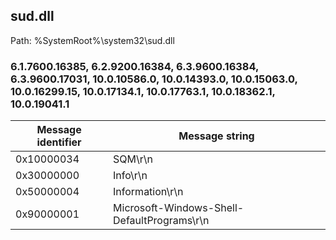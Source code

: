 ## sud.dll

Path: %SystemRoot%\system32\sud.dll

### 6.1.7600.16385, 6.2.9200.16384, 6.3.9600.16384, 6.3.9600.17031, 10.0.10586.0, 10.0.14393.0, 10.0.15063.0, 10.0.16299.15, 10.0.17134.1, 10.0.17763.1, 10.0.18362.1, 10.0.19041.1

Message identifier | Message string
--- | ---
0x10000034 | SQM\r\n
0x30000000 | Info\r\n
0x50000004 | Information\r\n
0x90000001 | Microsoft-Windows-Shell-DefaultPrograms\r\n
